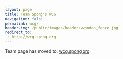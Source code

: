 ```yaml
---
layout: page
title: Team Spong's WCG
navigation: false
permalink: wcg/
header-img: /public/images/headers/wooden_fence.jpg
redirect_to:
 - http://wcg.spong.org
---
```


Team page has moved to: [wcg.spong.org](http://wcg.spong.org)
